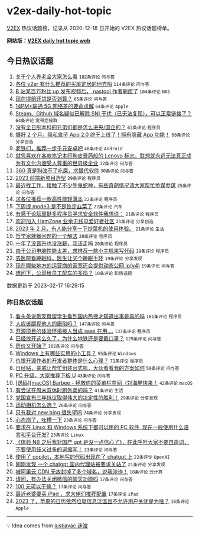 # v2ex-daily-hot-topic

[V2EX](https://www.v2ex.com/) 热议话题榜，记录从 2020-12-18 日开始的 V2EX 热议话题榜单。

**网站版：[V2EX daily hot topic web](https://boojack.github.io/v2ex-daily-hot-topic-web/)**

## 今日热议话题

<!-- TODAY BEGIN -->

1. [关于个人养老金大家怎么看](https://www.v2ex.com/t/916854) `182条评论` `问与答`
1. [各位 v2er 有什么推荐的买房定居的地方吗](https://www.v2ex.com/t/916857) `114条评论` `问与答`
1. [B 站某百万粉丝 up 发布视频后， nastool 作者删库了](https://www.v2ex.com/t/916890) `104条评论` `NAS`
1. [现在提前还贷是否划算？](https://www.v2ex.com/t/916834) `65条评论` `问与答`
1. [14PM+联通 5G 网络差的要命求解](https://www.v2ex.com/t/916845) `64条评论` `Apple`
1. [Steam、Github 域名疑似已解除 SNI 干扰（已无法复现），可以正常链接了？](https://www.v2ex.com/t/916909) `64条评论` `宽带症候群`
1. [没有全日制本科的兄弟们都是怎么进央/国企的？](https://www.v2ex.com/t/916876) `63条评论` `程序员`
1. [爆肝 2 个月，隐私盒子 App 2.0 终于上线了！拥有隐藏 App 功能！](https://www.v2ex.com/t/916821) `60条评论` `分享创造`
1. [老铁们，推荐一步千元安卓吧](https://www.v2ex.com/t/916893) `48条评论` `Android`
1. [就凭喜欢在各款笔记本印狗皮膏药般的 Lenovo 标志，联想就永远无法真正成为有文化内涵受人尊重的世界级企业](https://www.v2ex.com/t/916980) `32条评论` `问与答`
1. [360 真是狗改不了吃屎，求替代软件](https://www.v2ex.com/t/916963) `30条评论` `问与答`
1. [2023 前端新项目选型](https://www.v2ex.com/t/916984) `29条评论` `程序员`
1. [最近找工作，接触了不少牛鬼蛇神，有些奇葩情况请大家帮忙参谋参谋](https://www.v2ex.com/t/916932) `25条评论` `问与答`
1. [求各位推荐一款高性能轻薄本](https://www.v2ex.com/t/917060) `22条评论` `程序员`
1. [下周提 mode3 是不是铁定韭菜了](https://www.v2ex.com/t/916931) `22条评论` `汽车`
1. [有感于论坛里挺多程序员寻求安全软件我想说：](https://www.v2ex.com/t/916977) `21条评论` `程序员`
1. [欢迎加入 HamZone 业余无线电爱好者社区](https://www.v2ex.com/t/916923) `21条评论` `分享创造`
1. [2023 年 2 月，有人能分享一下炒菜机的使用体验。](https://www.v2ex.com/t/916826) `21条评论` `生活`
1. [哲学家就餐问题的一个解法](https://www.v2ex.com/t/917039) `20条评论` `程序员`
1. [一年了没晋升也没涨薪，我该走吗](https://www.v2ex.com/t/917025) `20条评论` `程序员`
1. [由于公司电脑性能太差，求推荐一款小主机来写代码](https://www.v2ex.com/t/917008) `19条评论` `程序员`
1. [去医院看睡眠科，医生让买个睡眠手环](https://www.v2ex.com/t/916941) `19条评论` `分享发现`
1. [现在哪些地方的运营商的家宽还会提供动态公网 ip(v4)](https://www.v2ex.com/t/916824) `19条评论` `问与答`
1. [想问下，公司给员工配车的多吗？](https://www.v2ex.com/t/916969) `18条评论` `职场话题`

数据更新于 2023-02-17 16:29:15

<!-- TODAY END -->

### 昨日热议话题

<!-- YESTERDAY BEGIN -->

1. [看头条说俄亥俄留学生看到国内热搜才知道出事是真的吗](https://www.v2ex.com/t/916682) `161条评论` `程序员`
1. [人应该鄙视他人的庸俗吗？](https://www.v2ex.com/t/916559) `147条评论` `问与答`
1. [开源项目的体验环境被人当成 saas 在用....](https://www.v2ex.com/t/916597) `137条评论` `程序员`
1. [已经放开这么久了，为什么地铁还是要戴口罩？](https://www.v2ex.com/t/916524) `129条评论` `问与答`
1. [房价又开始了](https://www.v2ex.com/t/916585) `102条评论` `问与答`
1. [Windows 上有哪些实用的小工具？](https://www.v2ex.com/t/916516) `95条评论` `Windows`
1. [仇恨开源作者的开发者群体是什么心理？](https://www.v2ex.com/t/916534) `71条评论` `程序员`
1. [日经贴，亲戚让帮忙组装台式机，大伙看看我的方案如何](https://www.v2ex.com/t/916640) `59条评论` `问与答`
1. [PC 升级，大家推荐下板 U](https://www.v2ex.com/t/916563) `43条评论` `问与答`
1. [[送码][macOS] Barbee - 拯救你的菜单栏空间（刘海屏快来！](https://www.v2ex.com/t/916801) `42条评论` `macOS`
1. [有尝试在周末双休时跑外卖的吗？](https://www.v2ex.com/t/916683) `41条评论` `生活`
1. [党国宣布三年抗议取得伟大的决定性的胜利！](https://www.v2ex.com/t/916777) `29条评论` `分享发现`
1. [运动相机怎么选？](https://www.v2ex.com/t/916671) `26条评论` `问与答`
1. [只有我对 new bing 很失望吗](https://www.v2ex.com/t/916804) `24条评论` `分享发现`
1. [心态崩了，吐槽一下](https://www.v2ex.com/t/916696) `23条评论` `问与答`
1. [要求在 Linux 和 Windows 系统下都可以用的 PC 软件, 现在一般使用什么语言和平台开发?](https://www.v2ex.com/t/916679) `23条评论` `Linux`
1. [《体验 NB 之后我对国产 gpt 是没一点信心了》，在此呼吁大家不要自造词，不要使用歧义过多的词缩写！](https://www.v2ex.com/t/916622) `23条评论` `问与答`
1. [使用了 copilot，本地写的代码出现在了 chatgpt 上](https://www.v2ex.com/t/916531) `22条评论` `OpenAI`
1. [刚刚发现 一个 chatgpt 国内代理站被要求关站了](https://www.v2ex.com/t/916661) `21条评论` `分享发现`
1. [被阿里云 CDN 无故封掉了多个域名，说我涉诈！](https://www.v2ex.com/t/916796) `18条评论` `云计算`
1. [请问，有办法关闭微信的聊天功能吗](https://www.v2ex.com/t/916790) `17条评论` `问与答`
1. [100 元可以干嘛？](https://www.v2ex.com/t/916732) `17条评论` `问与答`
1. [最近老婆要买 iPad ，求大佬们推荐配置](https://www.v2ex.com/t/916551) `17条评论` `iPad`
1. [2023 了，苹果的日历依然垃圾信息泛滥且不允许用户关闭是为啥？](https://www.v2ex.com/t/916693) `16条评论` `Apple`

<!-- YESTERDAY END -->

---

💡 Idea comes from [justjavac 迷渡](https://github.com/justjavac/)
